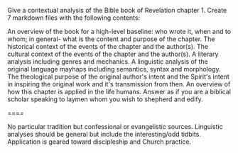 Give a contextual analysis of the Bible book of Revelation chapter 1. Create 7 markdown files with the following contents:

An overview of the book for a high-level baseline: who wrote it, when and to whom; in general- what is the content and purpose of the chapter.
The historical context of the events of the chapter and the author(s).
The cultural context of the events of the chapter and the author(s).
A literary analysis including genres and mechanics.
A linguistic analysis of the original language mayhaps including semantics, syntax and morphology.
The theological purpose of the original author's intent and the Spirit's intent in inspiring the original work and it's transmission from then.
An overview of how this chapter is applied in the life humans.
Answer as if you are a biblical scholar speaking to laymen whom you wish to shepherd and edify.

====

No particular tradition but confessional or evangelistic sources. Linguistic analyses should be general but include the interesting/odd tidbits. Application is geared toward discipleship and Church practice.
